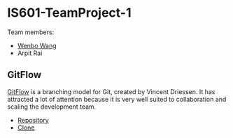 # IS601-TeamProject-1

Team members: 

 - [Wenbo Wang](https://github.com/Woffee/)
 - Arpit Rai


## GitFlow

[GitFlow](https://nvie.com/posts/a-successful-git-branching-model/) is a branching model for Git, created by Vincent Driessen. It has attracted a lot of attention because it is very well suited to collaboration and scaling the development team.

- [Repository](./gitflow/repository.md)
- [Clone](./gitflow/clone.md)
